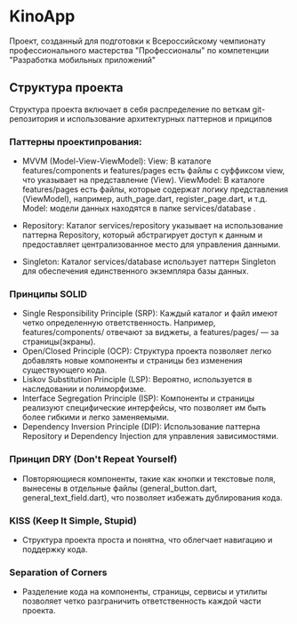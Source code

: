 # KinoApp

Проект, созданный для подготовки к Всероссийскому чемпионату профессионального мастерства "Профессионалы" по компетенции "Разработка мобильных приложений"

## Структура проекта

Структура проекта включает в себя распределение по веткам git-репозитория и использование архитектурных паттернов и приципов

### Паттерны проектипрования:

- MVVM (Model-View-ViewModel):
    View: В каталоге features/components и features/pages есть файлы с суффиксом view, что указывает на представление (View).
    ViewModel: В каталоге features/pages есть файлы, которые содержат логику представления (ViewModel), например, auth_page.dart, register_page.dart, и т.д.
    Model: модели данных находятся в папке services/database .

- Repository:
    Каталог services/repository указывает на использование паттерна Repository, который абстрагирует доступ к данным и предоставляет централизованное место для управления данными.

- Singleton:
    Каталог services/database использует паттерн Singleton для обеспечения единственного экземпляра базы данных.
### Принципы SOLID

- Single Responsibility Principle (SRP): Каждый каталог и файл имеют четко определенную ответственность. Например, features/components/ отвечают за виджеты, а features/pages/ — за страницы(экраны).
- Open/Closed Principle (OCP): Структура проекта позволяет легко добавлять новые компоненты и страницы без изменения существующего кода.
- Liskov Substitution Principle (LSP): Вероятно, используется в наследовании и полиморфизме.
- Interface Segregation Principle (ISP): Компоненты и страницы реализуют специфические интерфейсы, что позволяет им быть более гибкими и легко заменяемыми.
- Dependency Inversion Principle (DIP): Использование паттерна Repository и Dependency Injection для управления зависимостями.

### Принцип DRY (Don't Repeat Yourself)
- Повторяющиеся компоненты, такие как кнопки и текстовые поля, вынесены в отдельные файлы (general_button.dart, general_text_field.dart), что позволяет избежать    дублирования кода.

### KISS (Keep It Simple, Stupid)
- Структура проекта проста и понятна, что облегчает навигацию и поддержку кода.

### Separation of Corners
- Разделение кода на компоненты, страницы, сервисы и утилиты позволяет четко разграничить ответственность каждой части проекта.
